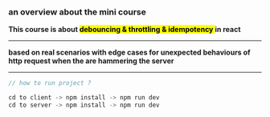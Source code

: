 ### an overview about the mini course

**This course is about <mark> debouncing & throttling & idempotency </mark> in react**

---

**based on real scenarios with edge cases for unexpected behaviours of http request when the are hammering the server**

---

```javascript
// how to run project ?

cd to client -> npm install -> npm run dev
cd to server -> npm install -> npm run dev
```
